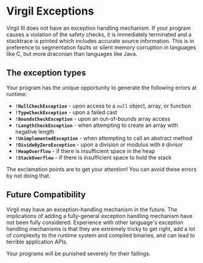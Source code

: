 # Virgil Exceptions #

Virgil III does not have an exception handling mechanism. If your program causes a violation of the safety checks, it is immediately terminated and a stacktrace is printed which includes accurate source information. This is in preference to segmentation faults or silent memory corruption in languages like C, but more draconian than languages like Java.

## The exception types ##

Your program has the unique opportunity to generate the following errors at runtime:

  * **`!NullCheckException`** - upon access to a `null` object, array, or function
  * **`!TypeCheckException`** - upon a failed cast
  * **`!BoundsCheckException`** - upon an out-of-bounds array access
  * **`!LengthCheckException`** - when attempting to create an array with negative length
  * **`!UnimplementedException`** - when attempting to call an abstract method
  * **`!DivideByZeroException`** - upon a division or modulus with `0` divisor
  * **`!HeapOverflow`** - if there is insufficient space in the heap
  * **`!StackOverflow`** - if there is insufficient space to hold the stack

The exclamation points are to get your attention! You can avoid these errors by not doing that.

## Future Compatibility ##

Virgil may have an exception-handling mechanism in the future. The implications of adding a fully-general exception handling mechanism have not been fully considered. Experience with other language's exception handling mechanisms is that they are extremely tricky to get right, add a lot of complexity to the runtime system and compiled binaries, and can lead to terrible application APIs.

Your programs will be punished severely for their failings.